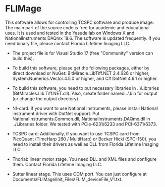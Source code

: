 # FLIMage
This software allows for controlling TCSPC software and produce image. The main part of the source code is free for academic and educational uses. It is used and tested in the Yasuda lab on Windows X and NationalInstruments DAQmx 18.6. The software is updated frequently. If you need binary file, please contact Florida Lifetime Imaging LLC.

* The project file is for Visual Studio 17 (free "Community" version can build this).

* To build this software, please get the following packages, either by direct download or NuGet: BitMiracle.LibTiff.NET 2.4.626 or higher, System.Numerics.Vector.4.5.0 or higher, and C# DotNet 4.6.1 or higher.

* To build this software, you need to put necessary libraries in 
..\Libraries (BitMiracles.Lib.Tiff.NET.dll). Also, create folder named ..\bin for output (or change the output directory)

* NI-card: If you want to use National Instruments, please install National instrument driver with DotNet support. Put NationalInstruments.Common.dll, NationalInstruments.DAQmx.dll in ../Libraries folder. We tested with PCIe-6231/6233 and PCI-6371/6373.

* TCSPC card: Additionally, if you want to use TCSPC card from PicoQuant (TimeHarp 260 / MultiHarp) or Becker Hickl (SPC-150), you need to install their drivers as well as DLL from Florida Lifetime Imaging LLC.

* Thorlab linear motor stage.
You need DLL and XML files and configure them. Contact Florida Lifetime Imaging LLC.

* Sutter linear stage.
This uses COM port. You can just configure at Documents\FLIMage\Init_Files\FLIM_deviceFile_V1.txt.

